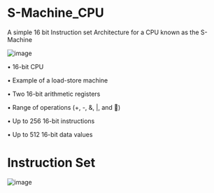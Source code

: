# S-Machine_CPU
A simple 16 bit Instruction set Architecture for a CPU known as the S-Machine

![image](https://github.com/JasperGrant/S-Machine-CPU/assets/72110751/9e271fee-1974-4a6c-b39b-ebdd6b4c9f13)

• 16-bit CPU

• Example of a load-store machine

• Two 16-bit arithmetic registers

• Range of operations (+, -, &, |,
and )

• Up to 256 16-bit instructions

• Up to 512 16-bit data values

# Instruction Set

![image](https://github.com/JasperGrant/S-Machine-CPU/assets/72110751/b3713dc9-4c41-4c3b-97ac-0c3d02684f96)


